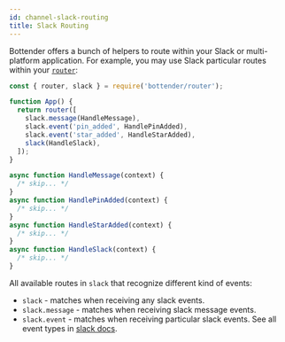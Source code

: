 ```yaml
---
id: channel-slack-routing
title: Slack Routing
---
```


Bottender offers a bunch of helpers to route within your Slack or multi-platform application. For example, you may use Slack particular routes within your [`router`](the-basics-routing.md):

```js
const { router, slack } = require('bottender/router');

function App() {
  return router([
    slack.message(HandleMessage),
    slack.event('pin_added', HandlePinAdded),
    slack.event('star_added', HandleStarAdded),
    slack(HandleSlack),
  ]);
}

async function HandleMessage(context) {
  /* skip... */
}
async function HandlePinAdded(context) {
  /* skip... */
}
async function HandleStarAdded(context) {
  /* skip... */
}
async function HandleSlack(context) {
  /* skip... */
}
```

All available routes in `slack` that recognize different kind of events:

- `slack` - matches when receiving any slack events.
- `slack.message` - matches when receiving slack message events.
- `slack.event` - matches when receiving particular slack events. See all event types in [slack docs](https://api.slack.com/events).
